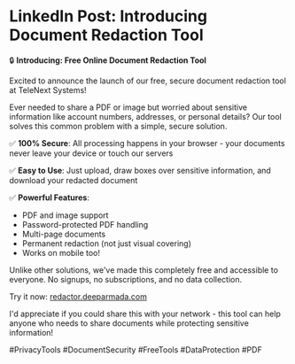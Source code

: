 # LinkedIn Post: Introducing Document Redaction Tool

🔒 **Introducing: Free Online Document Redaction Tool**

Excited to announce the launch of our free, secure document redaction tool at TeleNext Systems!

Ever needed to share a PDF or image but worried about sensitive information like account numbers, addresses, or personal details? Our tool solves this common problem with a simple, secure solution.

✅ **100% Secure**: All processing happens in your browser - your documents never leave your device or touch our servers

✅ **Easy to Use**: Just upload, draw boxes over sensitive information, and download your redacted document

✅ **Powerful Features**: 
- PDF and image support
- Password-protected PDF handling
- Multi-page documents
- Permanent redaction (not just visual covering)
- Works on mobile too!

Unlike other solutions, we've made this completely free and accessible to everyone. No signups, no subscriptions, and no data collection.

Try it now: [redactor.deeparmada.com](https://redactor.deeparmada.com)

I'd appreciate if you could share this with your network - this tool can help anyone who needs to share documents while protecting sensitive information!

#PrivacyTools #DocumentSecurity #FreeTools #DataProtection #PDF